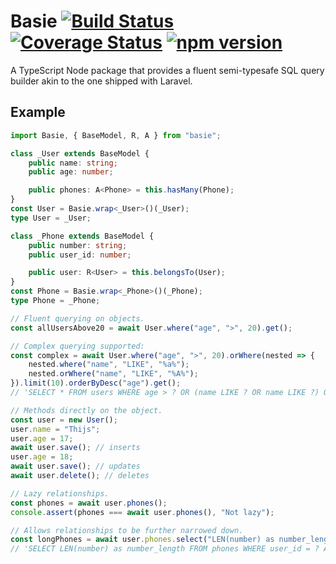 # Basie [![Build Status](https://travis-ci.org/molenzwiebel/Basie.svg?branch=master)](https://travis-ci.org/molenzwiebel/Basie) [![Coverage Status](https://coveralls.io/repos/github/molenzwiebel/Basie/badge.svg)](https://coveralls.io/github/molenzwiebel/Basie) [![npm version](https://badge.fury.io/js/basie.svg)](https://badge.fury.io/js/basie)

A TypeScript Node package that provides a fluent semi-typesafe SQL query builder akin to the one shipped with Laravel.

## Example
```typescript
import Basie, { BaseModel, R, A } from "basie";

class _User extends BaseModel {
    public name: string;
    public age: number;

    public phones: A<Phone> = this.hasMany(Phone);
}
const User = Basie.wrap<_User>()(_User);
type User = _User;

class _Phone extends BaseModel {
    public number: string;
    public user_id: number;

    public user: R<User> = this.belongsTo(User);
}
const Phone = Basie.wrap<_Phone>()(_Phone);
type Phone = _Phone;

// Fluent querying on objects.
const allUsersAbove20 = await User.where("age", ">", 20).get();

// Complex querying supported:
const complex = await User.where("age", ">", 20).orWhere(nested => {
    nested.where("name", "LIKE", "%a%");
    nested.orWhere("name", "LIKE", "%A%");
}).limit(10).orderByDesc("age").get();
// 'SELECT * FROM users WHERE age > ? OR (name LIKE ? OR name LIKE ?) ORDER BY age DESC LIMIT ?'

// Methods directly on the object.
const user = new User();
user.name = "Thijs";
user.age = 17;
await user.save(); // inserts
user.age = 18;
await user.save(); // updates
await user.delete(); // deletes

// Lazy relationships.
const phones = await user.phones();
console.assert(phones === await user.phones(), "Not lazy");

// Allows relationships to be further narrowed down.
const longPhones = await user.phones.select("LEN(number) as number_length").where("number_length", ">=", 10).get();
// 'SELECT LEN(number) as number_length FROM phones WHERE user_id = ? AND number_length >= ?'
```